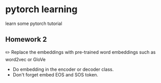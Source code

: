 # pytorch learning

learn some pytorch tutorial

## Homework 2

:pencil2: Replace the embeddings with pre-trained word embeddings such as word2vec or GloVe

* Do embedding in the encoder or decoder class.
* Don't forget embed EOS and SOS token.
